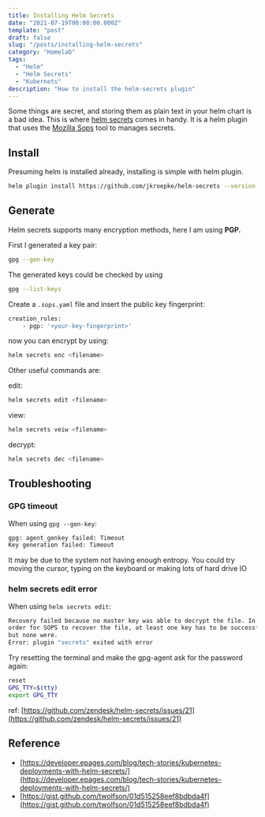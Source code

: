 ```yaml
---
title: Installing Helm Secrets
date: "2021-07-19T00:00:00.000Z"
template: "post"
draft: false
slug: "/posts/installing-helm-secrets"
category: "Homelab"
tags:
  - "Helm"
  - "Helm Secrets"
  - "Kubernets"
description: "How to install the helm-secrets plugin"
---
```


Some things are secret, and storing them as plain text in your helm chart is a bad idea. This is where [helm secrets](https://github.com/jkroepke/helm-secrets) comes in handy. It is a helm plugin that uses the [Mozilla Sops](https://github.com/mozilla/sops) tool to manages secrets.

## Install

Presuming helm is installed already, installing is simple with helm plugin.

```bash
helm plugin install https://github.com/jkroepke/helm-secrets --version v4.4.2
```

## Generate

Helm secrets supports many encryption methods, here I am using **PGP.**

First I generated a key pair:

```bash
gpg --gen-key
```

The generated keys could be checked by using

```bash
gpg --list-keys
```

Create a `.sops.yaml` file and insert the public key fingerprint:

```bash
creation_rules:
	- pgp: '<your-key-fingerprint>'
```

now you can encrypt by using:

```bash
helm secrets enc <filename>
```

Other useful commands are:

edit:

```bash
helm secrets edit <filename>
```

view:

```bash
helm secrets veiw <filename>
```

decrypt:

```bash
helm secrets dec <filename>
```

## Troubleshooting

### GPG timeout

When using `gpg --gen-key`:

```bash
gpg: agent_genkey failed: Timeout
Key generation failed: Timeout
```

It may be due to the system not having enough entropy. You could try moving the cursor, typing on the keyboard or making lots of hard drive IO

### helm secrets edit error

When using `helm secrets edit`:

```bash
Recovery failed because no master key was able to decrypt the file. In
order for SOPS to recover the file, at least one key has to be successful,
but none were.
Error: plugin "secrets" exited with error
```

Try resetting the terminal and make the gpg-agent ask for the password again:

```bash
reset
GPG_TTY=$(tty)
export GPG_TTY
```

ref: [https://github.com/zendesk/helm-secrets/issues/21](https://github.com/zendesk/helm-secrets/issues/21)

## Reference

- [https://developer.epages.com/blog/tech-stories/kubernetes-deployments-with-helm-secrets/](https://developer.epages.com/blog/tech-stories/kubernetes-deployments-with-helm-secrets/)
- [https://gist.github.com/twolfson/01d515258eef8bdbda4f](https://gist.github.com/twolfson/01d515258eef8bdbda4f)
